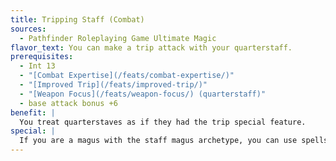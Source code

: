 ```yaml
---
title: Tripping Staff (Combat)
sources:
  - Pathfinder Roleplaying Game Ultimate Magic
flavor_text: You can make a trip attack with your quarterstaff.
prerequisites:
  - Int 13
  - "[Combat Expertise](/feats/combat-expertise/)"
  - "[Improved Trip](/feats/improved-trip/)"
  - "[Weapon Focus](/feats/weapon-focus/) (quarterstaff)"
  - base attack bonus +6
benefit: |
  You treat quarterstaves as if they had the trip special feature.
special: |
  If you are a magus with the staff magus archetype, you can use spellstrike on any trip combat maneuver you make with the staff.
---
```


